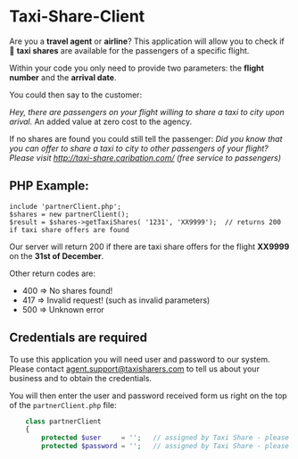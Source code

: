 # Taxi-Share-Client
Are you a **travel agent** or **airline**? This application will allow you to check if :taxi: **taxi shares** are available for the passengers of a specific flight.

Within your code you only need to provide two parameters: the **flight number** and the **arrival date**.

You could then say to the customer: 

*Hey, there are passengers on your flight willing to share a taxi to city upon arival.* 
An added value at zero cost to the agency.

If no shares are found you could still tell the passenger:
*Did you know that you can offer to share a taxi to city to other passengers of your flight? Please visit http://taxi-share.caribation.com/ (free service to passengers)*

## PHP Example:
    include 'partnerClient.php';
    $shares = new partnerClient();
    $result = $shares->getTaxiShares( '1231', 'XX9999');  // returns 200 if taxi share offers are found
Our server will return 200 if there are taxi share offers for the flight **XX9999** on the **31st of December**.

Other return codes are:
* 400 => No shares found!
* 417 => Invalid request! (such as invalid parameters)
* 500 => Unknown error

## Credentials are required
To use this application you will need user and password to our system. Please contact agent.support@taxisharers.com to tell us about your business and to obtain the credentials.

You will then enter the user and password received form us right on the top of the `partnerClient.php` file: 
```php
    class partnerClient
    {
        protected $user     = '';   // assigned by Taxi Share - please request
        protected $password = '';   // assigned by Taxi Share - please request
```
